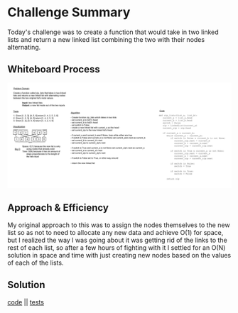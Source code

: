 # Challenge Summary

Today's challenge was to create a function that would take in two linked lists and return a new linked list combining
the two with their nodes alternating.

## Whiteboard Process

![whiteboard](./linked-list-zip.jpg)

## Approach & Efficiency

My original approach to this was to assign the nodes themselves to the new list so as not to need to allocate any new
data and achieve O(1) for space, but I realized the way I was going about it was getting rid of the links to the rest
of each list, so after a few hours of fighting with it I settled for an O(N) solution in space and time with just
creating new nodes based on the values of each of the lists.

## Solution

[code](../../code_challenges/linked_list_zip.py) ||
[tests](../../tests/code_challenges/test_linked_list_zip.py)
